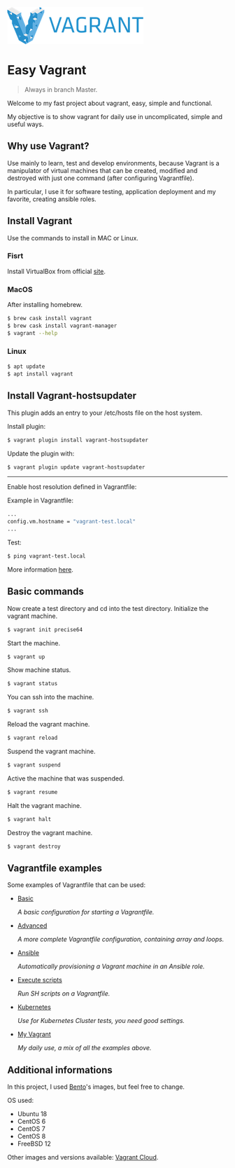 ![Logo of the project](https://raw.githubusercontent.com/mrlucasfreitas/easy-vagrant/master/img/vagrant01.png)

# Easy Vagrant
> Always in branch Master.

Welcome to my fast project about vagrant, easy, simple and functional.

My objective is to show vagrant for daily use in uncomplicated, simple and useful ways.

## Why use Vagrant?
Use mainly to learn, test and develop environments, because Vagrant is a manipulator of virtual machines that can be created, modified and destroyed with just one command (after configuring Vagrantfile).

In particular, I use it for software testing, application deployment and my favorite, creating ansible roles.

## Install Vagrant
Use the commands to install in MAC or Linux.

### Fisrt
Install VirtualBox from official [site](https://www.virtualbox.org).

### MacOS
After installing homebrew.
```sh
$ brew cask install vagrant
$ brew cask install vagrant-manager
$ vagrant --help
```

### Linux
```sh
$ apt update
$ apt install vagrant
```

## Install Vagrant-hostsupdater

This plugin adds an entry to your /etc/hosts file on the host system.

Install plugin:
```sh
$ vagrant plugin install vagrant-hostsupdater
```

Update the plugin with:
```sh
$ vagrant plugin update vagrant-hostsupdater
```
---

Enable host resolution defined in Vagrantfile:

Example in Vagrantfile:
```sh
...
config.vm.hostname = "vagrant-test.local"
...
```

Test:
```sh
$ ping vagrant-test.local
```

More information [here](https://github.com/cogitatio/vagrant-hostsupdater).

## Basic commands
Now create a test directory and cd into the test directory.
Initialize the vagrant machine.
```sh
$ vagrant init precise64
```

Start the machine.
```sh
$ vagrant up
```

Show machine status.
```sh
$ vagrant status
```

You can ssh into the machine.
```sh
$ vagrant ssh
```

Reload the vagrant machine.
```sh
$ vagrant reload
```

Suspend the vagrant machine.
```sh
$ vagrant suspend
```

Active the machine that was suspended.
```sh
$ vagrant resume
```

Halt the vagrant machine.
```sh
$ vagrant halt
```

Destroy the vagrant machine.
```sh
$ vagrant destroy
```

## Vagrantfile examples
Some examples of Vagrantfile that can be used:

- [Basic](https://github.com/mrlucasfreitas/easy-vagrant/tree/master/samples/basic)

  _A basic configuration for starting a Vagrantfile._

- [Advanced](https://github.com/mrlucasfreitas/easy-vagrant/tree/master/samples/advanced)

  _A more complete Vagrantfile configuration, containing array and loops._

- [Ansible](https://github.com/mrlucasfreitas/easy-vagrant/tree/master/samples/ansible-provision)

  _Automatically provisioning a Vagrant machine in an Ansible role._

- [Execute scripts](https://github.com/mrlucasfreitas/easy-vagrant/tree/master/samples/execute-script)

  _Run SH scripts on a Vagrantfile._

- [Kubernetes]()

  _Use for Kubernetes Cluster tests, you need good settings._

- [My Vagrant](https://github.com/mrlucasfreitas/easy-vagrant/tree/master/samples/my-vagrant)

  _My daily use, a mix of all the examples above._
  
## Additional informations

In this project, I used [Bento](https://app.vagrantup.com/bento)'s images, but feel free to change.

OS used:
- Ubuntu 18
- CentOS 6
- CentOS 7
- CentOS 8
- FreeBSD 12

Other images and versions available: [Vagrant Cloud](https://app.vagrantup.com/boxes/search).
